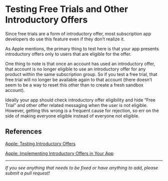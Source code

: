 # Testing Free Trials and Other Introductory Offers

Since free trials are a form of introductory offer, most subscription app developers do use this feature even if they don’t realize it.

As Apple mentions, the primary thing to test here is that your app presents introductory offers only to users that are eligible for the offer.

One thing to note is that once an account has used an introductory offer, that account is no longer eligible to use an introductory offer for any product within the same subscription group. So if you test a free trial, that free trial will no longer be available again to that account (there doesn’t seem to be a way to reset this other than to create a fresh sandbox account).

Ideally your app should check introductory offer eligibility and hide “Free Trial” and other offer related messaging when the user is not eligible. However, getting this wrong is a frequent cause for rejection, so err on the side of making everyone eligible instead of everyone not eligible.

## References

[Apple: Testing Introductory Offers](https://developer.apple.com/documentation/storekit/in-app_purchase/testing_introductory_offers)

[Apple: Implementing Introductory Offers in Your App](https://developer.apple.com/documentation/storekit/in-app_purchase/subscriptions_and_offers/implementing_introductory_offers_in_your_app)


___________________________________________________________________
_If you see anything that needs to be fixed or have anything to add, please submit a pull request!_

